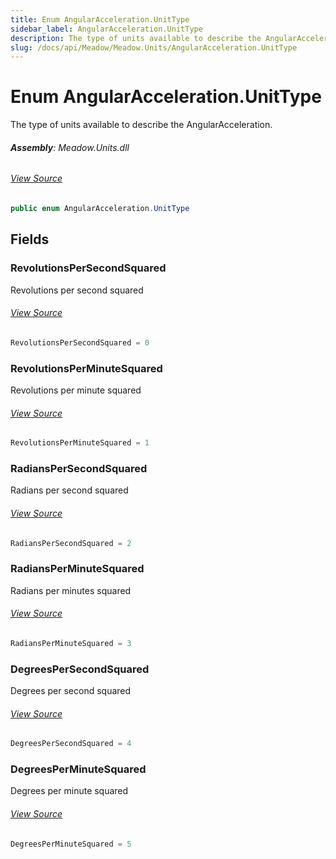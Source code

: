 ```yaml
---
title: Enum AngularAcceleration.UnitType
sidebar_label: AngularAcceleration.UnitType
description: The type of units available to describe the AngularAcceleration.
slug: /docs/api/Meadow/Meadow.Units/AngularAcceleration.UnitType
---
```

# Enum AngularAcceleration.UnitType
The type of units available to describe the AngularAcceleration.

###### **Assembly**: Meadow.Units.dll
###### [View Source](https://github.com/WildernessLabs/Meadow.Units.git/blob/develop/Source/Meadow.Units/AngularAcceleration.cs#L47)
```csharp title="Declaration"
public enum AngularAcceleration.UnitType
```
## Fields
### RevolutionsPerSecondSquared
Revolutions per second squared
###### [View Source](https://github.com/WildernessLabs/Meadow.Units.git/blob/develop/Source/Meadow.Units/AngularAcceleration.cs#L50)
```csharp title="Declaration"
RevolutionsPerSecondSquared = 0
```
### RevolutionsPerMinuteSquared
Revolutions per minute squared
###### [View Source](https://github.com/WildernessLabs/Meadow.Units.git/blob/develop/Source/Meadow.Units/AngularAcceleration.cs#L52)
```csharp title="Declaration"
RevolutionsPerMinuteSquared = 1
```
### RadiansPerSecondSquared
Radians per second squared
###### [View Source](https://github.com/WildernessLabs/Meadow.Units.git/blob/develop/Source/Meadow.Units/AngularAcceleration.cs#L54)
```csharp title="Declaration"
RadiansPerSecondSquared = 2
```
### RadiansPerMinuteSquared
Radians per minutes squared
###### [View Source](https://github.com/WildernessLabs/Meadow.Units.git/blob/develop/Source/Meadow.Units/AngularAcceleration.cs#L56)
```csharp title="Declaration"
RadiansPerMinuteSquared = 3
```
### DegreesPerSecondSquared
Degrees per second squared
###### [View Source](https://github.com/WildernessLabs/Meadow.Units.git/blob/develop/Source/Meadow.Units/AngularAcceleration.cs#L61)
```csharp title="Declaration"
DegreesPerSecondSquared = 4
```
### DegreesPerMinuteSquared
Degrees per minute squared
###### [View Source](https://github.com/WildernessLabs/Meadow.Units.git/blob/develop/Source/Meadow.Units/AngularAcceleration.cs#L66)
```csharp title="Declaration"
DegreesPerMinuteSquared = 5
```

